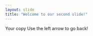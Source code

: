 ```yaml
---
layout: slide
title: "Welcome to our second slide!"
---
```

Your copy
Use the left arrow to go back!

